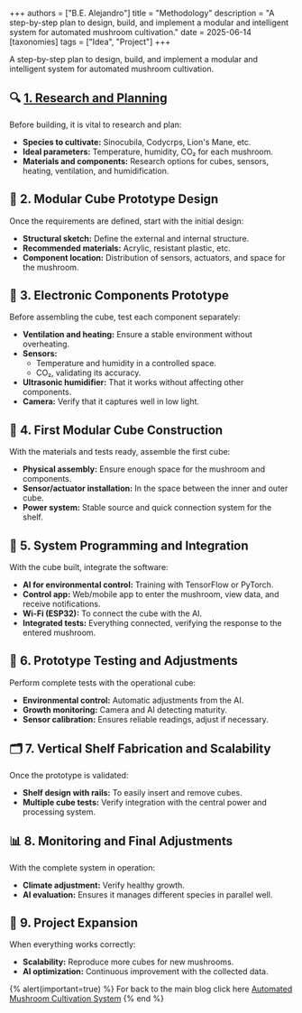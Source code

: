 +++
authors = ["B.E. Alejandro"]
title = "Methodology"
description = "A step-by-step plan to design, build, and implement a modular and intelligent system for automated mushroom cultivation."
date = 2025-06-14
[taxonomies]
tags = ["Idea", "Project"]
+++

A step-by-step plan to design, build, and implement a modular and intelligent system for automated mushroom cultivation.


## 🔍 [1. Research and Planning](@/blog/hongos/investigacioon.md)

Before building, it is vital to research and plan:

- **Species to cultivate:** Sinocubila, Codycrps, Lion's Mane, etc.
- **Ideal parameters:** Temperature, humidity, CO₂ for each mushroom.
- **Materials and components:** Research options for cubes, sensors, heating, ventilation, and humidification.


## 🧱 2. Modular Cube Prototype Design

Once the requirements are defined, start with the initial design:

- **Structural sketch:** Define the external and internal structure.
- **Recommended materials:** Acrylic, resistant plastic, etc.
- **Component location:** Distribution of sensors, actuators, and space for the mushroom.


## 🔌 3. Electronic Components Prototype

Before assembling the cube, test each component separately:

- **Ventilation and heating:** Ensure a stable environment without overheating.
- **Sensors:**
  - Temperature and humidity in a controlled space.
  - CO₂, validating its accuracy.
- **Ultrasonic humidifier:** That it works without affecting other components.
- **Camera:** Verify that it captures well in low light.


## 🧰 4. First Modular Cube Construction

With the materials and tests ready, assemble the first cube:

- **Physical assembly:** Ensure enough space for the mushroom and components.
- **Sensor/actuator installation:** In the space between the inner and outer cube.
- **Power system:** Stable source and quick connection system for the shelf.


## 🧠 5. System Programming and Integration

With the cube built, integrate the software:

- **AI for environmental control:** Training with TensorFlow or PyTorch.
- **Control app:** Web/mobile app to enter the mushroom, view data, and receive notifications.
- **Wi-Fi (ESP32):** To connect the cube with the AI.
- **Integrated tests:** Everything connected, verifying the response to the entered mushroom.


## 🧪 6. Prototype Testing and Adjustments

Perform complete tests with the operational cube:

- **Environmental control:** Automatic adjustments from the AI.
- **Growth monitoring:** Camera and AI detecting maturity.
- **Sensor calibration:** Ensures reliable readings, adjust if necessary.


## 🗂️ 7. Vertical Shelf Fabrication and Scalability

Once the prototype is validated:

- **Shelf design with rails:** To easily insert and remove cubes.
- **Multiple cube tests:** Verify integration with the central power and processing system.


## 📊 8. Monitoring and Final Adjustments

With the complete system in operation:

- **Climate adjustment:** Verify healthy growth.
- **AI evaluation:** Ensures it manages different species in parallel well.


## 🌱 9. Project Expansion

When everything works correctly:

- **Scalability:** Reproduce more cubes for new mushrooms.
- **AI optimization:** Continuous improvement with the collected data.


{% alert(important=true) %}
For back to the main blog click here [Automated Mushroom Cultivation System](@/blog/hongos/index.md)
{% end %}
